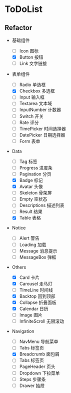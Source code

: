 # ToDoList

## Refactor

- 基础组件

  - [ ] Icon 图标
  - [x] Button 按钮
  - [ ] Link 文字链接

- 表单组件

  - [ ] Radio 单选框
  - [x] Checkbox 多选框
  - [ ] Input 输入框
  - [ ] Textarea 文本域
  - [ ] InputNumber 计数器
  - [ ] Switch 开关
  - [ ] Rate 评分
  - [ ] TimePicker 时间选择器
  - [ ] DatePicker 日期选择器
  - [ ] Form 表单

- Data

  - [ ] Tag 标签
  - [ ] Progress 进度条
  - [ ] Pagination 分页
  - [x] Badge 标记
  - [x] Avatar 头像
  - [ ] Skeleton 骨架屏
  - [ ] Empty 空状态
  - [ ] Descriptions 描述列表
  - [ ] Result 结果
  - [x] Table 表格

- Notice

  - [ ] Alert 警告
  - [ ] Loading 加载
  - [ ] Message 消息提示
  - [ ] MessageBox 弹框

- Others

  - [x] Card 卡片
  - [x] Carousel 走马灯
  - [ ] TimeLine 时间线
  - [x] Backtop 回到顶部
  - [x] Collapse 折叠面板
  - [x] Calendar 日历
  - [ ] Image 图片
  - [ ] InfiniteScroll 无限滚动

- Navigation

  - [ ] NavMenu 导航菜单
  - [ ] Tabs 标签页
  - [x] Breadcrumb 面包屑
  - [ ] Tabs 标签页
  - [ ] PageHeader 页头
  - [ ] Dropdown 下拉菜单
  - [ ] Steps 步骤条
  - [ ] Drawer 抽屉
